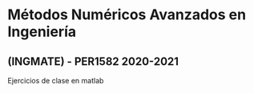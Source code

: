 # Métodos Numéricos Avanzados en Ingeniería
## (INGMATE) - PER1582 2020-2021 

Ejercicios de clase en matlab 

<link href="metodo_euler/metodo_euler.html" rel="import" />
